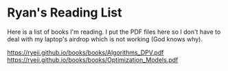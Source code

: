 # Ryan's Reading List

Here is a list of books I'm reading. I put the PDF files here so I don't have to deal with my laptop's airdrop which is not working (God knows why).

https://ryeii.github.io/books/books/Algorithms_DPV.pdf
https://ryeii.github.io/books/books/Optimization_Models.pdf
